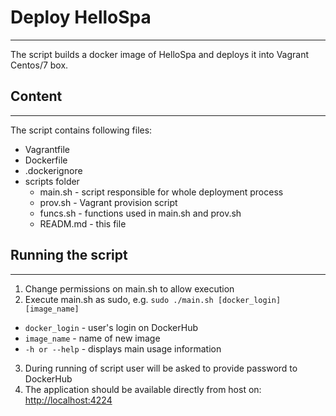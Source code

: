 # Deploy HelloSpa
---
The script builds a docker image of HelloSpa and deploys it into Vagrant Centos/7 box.

## Content
---
The script contains following files:
* Vagrantfile
* Dockerfile
* .dockerignore
* scripts folder
  * main.sh - script responsible for whole deployment process
  * prov.sh - Vagrant provision script
  * funcs.sh - functions used in main.sh and prov.sh
  * READM.md - this file

## Running the script
---
1. Change permissions on main.sh to allow execution
2. Execute main.sh as sudo, e.g. 
   `sudo ./main.sh [docker_login] [image_name]`
  * `docker_login` - user's login on DockerHub
  * `image_name` - name of new image
  * `-h or --help` - displays main usage information
3. During running of script user will be asked to provide password to DockerHub
4. The application should be available directly from host on:
	[http://localhost:4224](http://localhost:4244)

